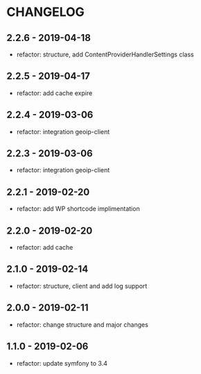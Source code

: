 # CHANGELOG

## 2.2.6 - 2019-04-18

* refactor: structure, add ContentProviderHandlerSettings class

## 2.2.5 - 2019-04-17

* refactor: add cache expire

## 2.2.4 - 2019-03-06

* refactor: integration geoip-client

## 2.2.3 - 2019-03-06

* refactor: integration geoip-client

## 2.2.1 - 2019-02-20

* refactor: add WP shortcode implimentation

## 2.2.0 - 2019-02-20

* refactor: add cache  

## 2.1.0 - 2019-02-14

* refactor: structure, client and add log support 

## 2.0.0 - 2019-02-11

* refactor: change structure and major changes

## 1.1.0 - 2019-02-06

* refactor: update symfony to 3.4
